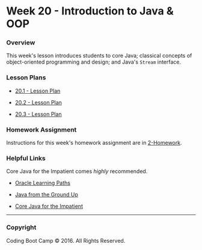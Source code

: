 # Week 20 - Introduction to Java & OOP

### Overview

This week's lesson introduces students to core Java; classical concepts of object-oriented programming and design; and Java's `Stream` interface.

### Lesson Plans

* [20.1 - Lesson Plan](1-Class-Content/20.1/20.1-LessonPlan.md)

* [20.2 - Lesson Plan](1-Class-Content/20.2/20.2-LessonPlan.md)

* [20.3 - Lesson Plan](1-Class-Content/20.3/20.3-LessonPlan.md)

### Homework Assignment

Instructions for this week's homework assignment are in [2-Homework](2-Homework/README.md).

### Helpful Links

Core Java for the Impatient comes _highly_ recommended.

* [Oracle Learning Paths](https://docs.oracle.com/javase/tutorial/tutorialLearningPaths.html)

* [Java from the Ground Up](http://www.javaworld.com/article/2076075/learn-java/core-java-learn-java-from-the-ground-up.html)

* [Core Java for the Impatient](http://www.jfn.ac.lk/sci/csc/images/books/Core%20Java%20for%20the%20Impatient%20-%20Cay%20S.%20Horstmann-526pp.pdf)

- - -

### Copyright

Coding Boot Camp © 2016. All Rights Reserved.
